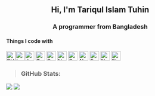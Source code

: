 <h2 align="center">Hi, I'm Tariqul Islam Tuhin</h2>

<h3 align="center">A programmer from Bangladesh</h3>

#### Things I code with

[<img src="https://img.shields.io/badge/PHP-282C34?style=flat&logo=PHP" alt="PHP logo" title="PHP" height="25" />](https://www.php.net/)[<img src="https://img.shields.io/badge/Laravel-282C34?style=flat&logo=Laravel" alt="Laravel logo" title="Laravel" height="25" />](https://laravel.com/)[<img src="https://img.shields.io/badge/JavaScript-282C34?logo=javascript&logoColor=F7DF1E" alt="JavaScript logo" title="JavaScript" height="25" />](https://developer.mozilla.org/en-US/docs/Web/JavaScript) [<img src="https://img.shields.io/badge/TypeScript-282C34?logo=typescript&logoColor=3178C6" alt="TypeScript logo" title="TypeScript" height="25" />](https://www.typescriptlang.org/) [<img src="https://img.shields.io/badge/React-282C34?logo=react&logoColor=61DAFB" alt="React Logo" title="React" height="25" />](https://reactjs.org/) [<img src="https://img.shields.io/badge/Next.js-282C34?logo=next.js&logoColor=FFFFFF" alt="Next.js logo" title="Next.js" height="25" />](https://nextjs.org/) [<img src="https://img.shields.io/badge/GraphQL-282C34?logo=graphql&logoColor=E10098" alt="GraphQL logo" title="GraphQL" height="25" />](https://graphql.org/) [<img src="https://img.shields.io/badge/Node.js-282C34?logo=node.js&logoColor=339933" alt="Node.js logo" title="Node.js" height="25" />](https://nodejs.org/en/) [<img src="https://img.shields.io/badge/Express-282C34?logo=express&logoColor=FFFFFF" alt="Express.js logo" title="Express.js" height="25" />](https://expressjs.com/) [<img src="https://img.shields.io/badge/NestJS-282C34?logo=nestjs&logoColor=e0234e" alt="NestJS logo" title="NestJS" height="25" />](https://nestjs.com/) [<img src="https://img.shields.io/badge/MySQL-282C34?logo=mysql&logoColor=4479a1" alt="Firebase logo" title="Firebase" height="25" />](https://www.mysql.com/) 


> ### GitHub Stats: 
![](https://github-readme-streak-stats.herokuapp.com/?user=tariqulislamtuhin&theme=react&hide_border=true) ![](https://github-readme-stats.vercel.app/api/top-langs/?username=tariqulislamtuhin&theme=react&hide_border=true&include_all_commits=true&count_private=true)



